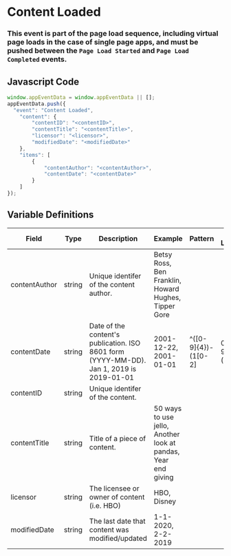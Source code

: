 # Content Loaded

### This event is part of the page load sequence, including virtual page loads in the case of single page apps, and must be pushed between the `Page Load Started` and `Page Load Completed` events.

## Javascript Code
```js
window.appEventData = window.appEventData || [];
appEventData.push({
  "event": "Content Loaded",
    "content": {
        "contentID": "<contentID>",
        "contentTitle": "<contentTitle>",
        "licensor": "<licensor>",
        "modifiedDate": "<modifiedDate>"
    },
    "items": [
        {
            "contentAuthor": "<contentAuthor>",
            "contentDate": "<contentDate>"
        }
    ]
});
```

## Variable Definitions

|Field|Type|Description|Example|Pattern|Min Length|Max Length|Minimum|Maximum|Multiple Of|
| --- | --- | --- | --- | --- | --- | --- | --- | --- | --- |
|contentAuthor|string|Unique identifer of the content author.|Betsy Ross, Ben Franklin, Howard Hughes, Tipper Gore|||||||
|contentDate|string|Date of the content's publication. ISO 8601 form \(YYYY-MM-DD\). Jan 1, 2019 is 2019-01-01|2001-12-22, 2001-01-01|^([0-9]{4})-(1[0-2]|0[1-9])-(3[01]|0[1-9]|[12][0-9])$||||||
|contentID|string|Unique identifer of the content.||||||||
|contentTitle|string|Title of a piece of content. |50 ways to use jello, Another look at pandas, Year end giving|||||||
|licensor|string|The licensee or owner of content \(i.e. HBO\)|HBO, Disney|||||||
|modifiedDate|string|The last date that content was modified\/updated|1-1-2020, 2-2-2019|||||||



